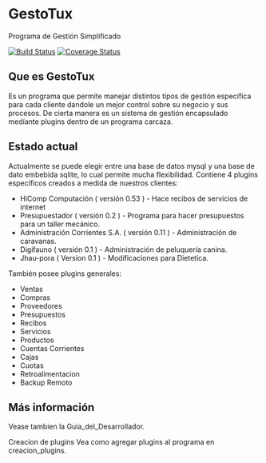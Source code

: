 GestoTux
========

Programa de Gestión Simplificado

[![Build Status](https://travis-ci.org/tranfuga25s/gestotux.svg?branch=master)](https://travis-ci.org/tranfuga25s/gestotux)
[![Coverage Status](https://coveralls.io/repos/tranfuga25s/gestotux/badge.png)](https://coveralls.io/r/tranfuga25s/gestotux)

Que es GestoTux
---------------

Es un programa que permite manejar distintos tipos de gestión específica para cada cliente dandole un mejor control sobre su negocio y sus procesos. De cierta manera es un sistema de gestión encapsulado medíante plugins dentro de un programa carcaza.

Estado actual
-------------

Actualmente se puede elegir entre una base de datos mysql y una base de dato embebida sqlite, lo cual permite mucha flexibilidad.
Contiene 4 plugins específicos creados a medida de nuestros clientes:
* HiComp Computación ( versión 0.53 ) - Hace recibos de servicios de internet
* Presupuestador ( versión 0.2 ) - Programa para hacer presupuestos para un taller mecánico.
* Administración Corrientes S.A. ( versión 0.11 ) - Administración de caravanas.
* Digifauno ( versión 0.1 ) - Administración de peluquería canina.
* Jhau-pora ( Version 0.1 ) - Modificaciones para Dietetica.

También posee plugins generales:
* Ventas
* Compras
* Proveedores
* Presupuestos
* Recibos
* Servicios
* Productos
* Cuentas Corrientes
* Cajas
* Cuotas
* Retroalimentacion
* Backup Remoto
 
Más información
---------------

Vease tambien la Guia_del_Desarrollador.

Creacion de plugins
Vea como agregar plugins al programa en creacion_plugins.

